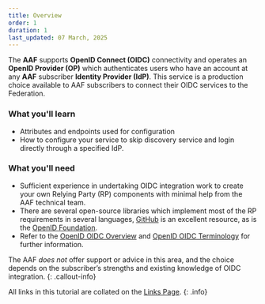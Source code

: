 ```yaml
---
title: Overview
order: 1
duration: 1
last_updated: 07 March, 2025
---
```


The **AAF** supports **OpenID Connect (OIDC)** connectivity and operates an **OpenID Provider (OP)** which authenticates users who have an account at any **AAF** subscriber **Identity Provider (IdP)**. This service is a production choice available to AAF subscribers to connect their OIDC services to the Federation.

### What you'll learn

- Attributes and endpoints used for configuration
- How to configure your service to skip discovery service and login directly through a specified IdP.

### What you'll need

- Sufficient experience in undertaking OIDC integration work to create your own Relying Party (RP) components with minimal help from the AAF technical team.
- There are several open-source libraries which implement most of the RP requirements in several languages, [GitHub](https://github.com) is an excellent resource, as is the [OpenID Foundation](https://openid.net/developers/libraries/).
- Refer to the [OpenID OIDC Overview](https://openid.net/specs/openid-connect-core-1_0.html#Overview) and [OpenID OIDC 
  Terminology](https://openid.net/specs/openid-connect-core-1_0.html#Terminology) for further information.


The AAF *does not* offer support or advice in this area, and the choice depends on the subscriber’s strengths and existing knowledge of OIDC integration.
{: .callout-info}

All links in this tutorial are collated on the [Links Page](/openid-connect-integration/06-links).
{: .info}
